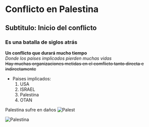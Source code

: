 # Conflicto en Palestina
## Subtitulo: Inicio del conflicto
### Es una batalla de siglos atrás

**Un conflicto que durará mucho tiempo**  
*Donde los paises implicados pierden muchas vidas*  
~~Hay muchas organizaciones metidas en el comflicto tanto directa e indirectamente~~
* Paises implicados:
   1. USA
   2. ISRAEL
   3. Palestina
   4. OTAN
   
Palestina sufre en daños
![Palest](https://img.freepik.com/fotos-premium/arte-vectorial-crisis-palestina-e-israeli-como-tragedia-guerra-medio-oriente-como-simbolo_114016-8578.jpg)

![Palestina](./img/palestina.png)